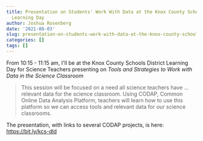 ```yaml
---
title: Presentation on Students' Work With Data at the Knox County Schools District
  Learning Day
author: Joshua Rosenberg
date: '2021-08-03'
slug: presentation-on-students-work-with-data-at-the-knox-county-schools-district-learning-day
categories: []
tags: []
---
```


From 10:15 - 11:15 am, I'll be at the Knox County Schools District Learning Day for Science Teachers presenting on *Tools and Strategies to Work with Data in the Science Classroom*

> This session will be focused on a need all science teachers have …relevant data for the science classroom. Using CODAP, Common Online Data Analysis Platform, teachers will learn how to use this platform so we can access tools and relevant data for our science classrooms. 

The presentation, with links to several CODAP projects, is here: https://bit.ly/kcs-dld